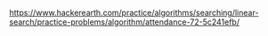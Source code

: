 https://www.hackerearth.com/practice/algorithms/searching/linear-search/practice-problems/algorithm/attendance-72-5c241efb/
